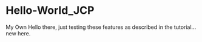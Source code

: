 # Hello-World_JCP
My Own
Hello there, just testing these features as described in the tutorial... new here. 
